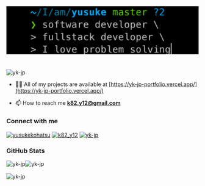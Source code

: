 <img align="center" src="img/title.png">

<h1 align="center"></h1>

<p align="left"> <img src="https://komarev.com/ghpvc/?username=yk-jp&label=Profile%20views&color=0e75b6&style=flat" alt="yk-jp" /> </p>

- 👨‍💻 All of my projects are available at [https://yk-jp-portfolio.vercel.app/](https://yk-jp-portfolio.vercel.app/)

- 📫 How to reach me **k82.y12@gmail.com**

<h3 align="left">Connect with me</h3>
<p align="left">
<a href="https://linkedin.com/in/yusukekohatsu" target="blank"><img align="center" src="https://raw.githubusercontent.com/rahuldkjain/github-profile-readme-generator/master/src/images/icons/Social/linked-in-alt.svg" alt="yusukekohatsu" height="30" width="40" /></a>
<a href="https://www.hackerrank.com/k82_y12" target="blank"><img align="center" src="https://raw.githubusercontent.com/rahuldkjain/github-profile-readme-generator/master/src/images/icons/Social/hackerrank.svg" alt="k82_y12" height="30" width="40" /></a>
<a href="https://www.leetcode.com/yk-jp" target="blank"><img align="center" src="https://raw.githubusercontent.com/rahuldkjain/github-profile-readme-generator/master/src/images/icons/Social/leet-code.svg" alt="yk-jp" height="30" width="40" /></a>
</p>

<h3 align="left">GitHub Stats</h3>

<div style="display: flex; flex-direction: row;">
<img align="left" src="https://github-readme-stats.vercel.app/api/top-langs?username=yk-jp&show_icons=true&locale=en&layout=compact" alt="yk-jp" />
<img align="center" src="https://github-readme-stats.vercel.app/api?username=yk-jp&show_icons=true&locale=en" alt="yk-jp" />
</div>
<p><img align="center" src="https://github-readme-streak-stats.herokuapp.com/?user=yk-jp&" alt="yk-jp" /></p>
